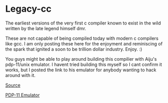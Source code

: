 Legacy-cc
=========

The earliest versions of the very first c compiler known to exist in the wild written by the late legend himself dmr. 

These are not capable of being compiled today with modern c compilers like gcc. I am only posting these here for the enjoyment and reminiscing of the spark that ignited a soon to be trillion dollar industry. Enjoy. :)   

You guys might be able to play around building this compilier with Aiju's pdp-11/unix emulator. I havent tried building this myself so I cant confirm it works, but I posted the link to his emulator for anybody wanting to hack around with it.


[Source](https://www.bell-labs.com/usr/dmr/www/primevalC.html)

[PDP-11 Emulator](http://pdp11.aiju.de/)
